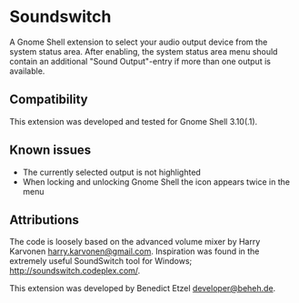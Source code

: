 Soundswitch
===========

A Gnome Shell extension to select your audio output device from the system status area.
After enabling, the system status area menu should contain an additional "Sound Output"-entry if more than one output is available.


Compatibility
-------------

This extension was developed and tested for Gnome Shell 3.10(.1).


Known issues
------------

* The currently selected output is not highlighted
* When locking and unlocking Gnome Shell the icon appears twice in the menu


Attributions
------------

The code is loosely based on the advanced volume mixer by Harry Karvonen <harry.karvonen@gmail.com>.
Inspiration was found in the extremely useful SoundSwitch tool for Windows; http://soundswitch.codeplex.com/.

This extension was developed by Benedict Etzel <developer@beheh.de>.
